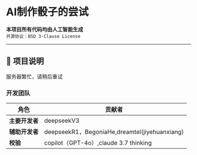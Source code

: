 # AI制作骰子的尝试

**本项目所有代码均由人工智能生成**  
`开源协议：BSD 3-Clause License`

---

## 📜 项目说明
服务器繁忙，请稍后重试

### 开发团队
| 角色 | 贡献者 |
|------|--------|
| **主要开发者** | deepseekV3 |
| **辅助开发者** | deepseekR1，BegoniaHe,dreamtel(jiyehuanxiang) |
| **校验** | copilot（GPT-4o）,claude 3.7 thinking |

